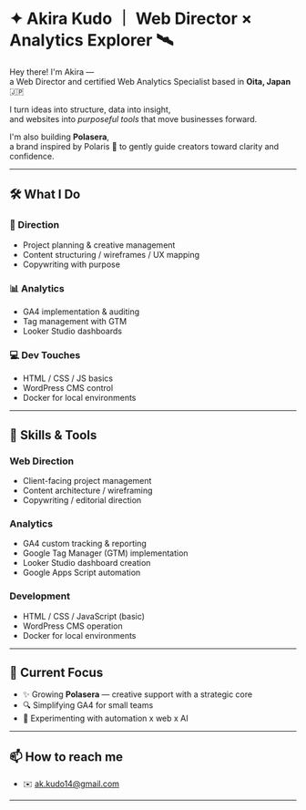 # ✦ Akira Kudo ｜ Web Director × Analytics Explorer 🛰️

Hey there! I'm Akira —  
a Web Director and certified Web Analytics Specialist based in **Oita, Japan** 🇯🇵

I turn ideas into structure, data into insight,  
and websites into *purposeful tools* that move businesses forward.

I'm also building **Polasera**,  
a brand inspired by Polaris 🌟 to gently guide creators toward clarity and confidence.

---

## 🛠️ What I Do

### 🧭 Direction
- Project planning & creative management  
- Content structuring / wireframes / UX mapping  
- Copywriting with purpose

### 📊 Analytics
- GA4 implementation & auditing  
- Tag management with GTM  
- Looker Studio dashboards  

### 💻 Dev Touches
- HTML / CSS / JS basics  
- WordPress CMS control  
- Docker for local environments

---

## 🔧 Skills & Tools

### Web Direction
- Client-facing project management
- Content architecture / wireframing
- Copywriting / editorial direction

### Analytics
- GA4 custom tracking & reporting  
- Google Tag Manager (GTM) implementation  
- Looker Studio dashboard creation  
- Google Apps Script automation

### Development
- HTML / CSS / JavaScript (basic)  
- WordPress CMS operation  
- Docker for local environments

---

## 🎯 Current Focus

- ✨ Growing **Polasera** — creative support with a strategic core  
- 🔍 Simplifying GA4 for small teams  
- 🤖 Experimenting with automation x web x AI

---

## 📫 How to reach me

- ✉️ [ak.kudo14@gmail.com](mailto:ak.kudo14@gmail.com)

---
